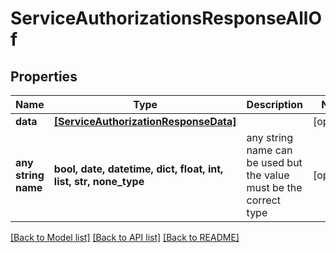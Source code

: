 # ServiceAuthorizationsResponseAllOf


## Properties
Name | Type | Description | Notes
------------ | ------------- | ------------- | -------------
**data** | [**[ServiceAuthorizationResponseData]**](ServiceAuthorizationResponseData.md) |  | [optional] 
**any string name** | **bool, date, datetime, dict, float, int, list, str, none_type** | any string name can be used but the value must be the correct type | [optional]

[[Back to Model list]](../README.md#documentation-for-models) [[Back to API list]](../README.md#documentation-for-api-endpoints) [[Back to README]](../README.md)


